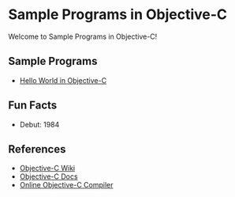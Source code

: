 # Sample Programs in Objective-C

Welcome to Sample Programs in Objective-C!

## Sample Programs

- [Hello World in Objective-C](https://therenegadecoder.com/code/hello-world-in-objective-c/)

## Fun Facts

- Debut: 1984

## References

- [Objective-C Wiki](https://en.wikipedia.org/wiki/Objective-C)
- [Objective-C Docs](https://developer.apple.com/documentation/objectivec)
- [Online Objective-C Compiler](https://www.onlinegdb.com/online_objectivec_compiler)
